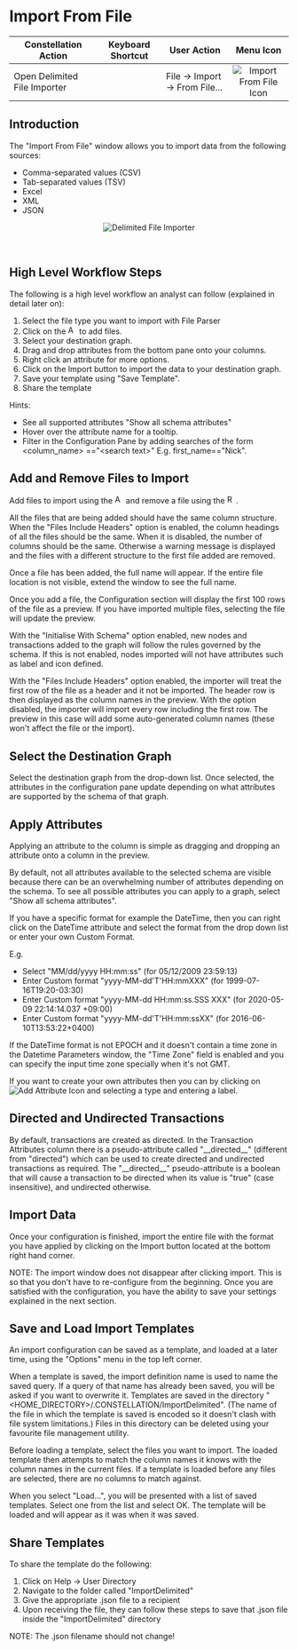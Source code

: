 # Import From File

<table class="table table-striped">
<thead>
<tr class="header">
<th>Constellation Action</th>
<th>Keyboard Shortcut</th>
<th>User Action</th>
<th style="text-align: center;">Menu Icon</th>
</tr>
</thead>
<tbody>
<tr class="odd">
<td>Open Delimited File Importer</td>
<td></td>
<td>File -&gt; Import -&gt; From File...</td>
<td style="text-align: center;"><img src="../ext/docs/CoreImportExportPlugins/src/au/gov/asd/tac/constellation/plugins/importexport/resources/importDelimited.png" alt="Import From File Icon" /></td>
</tr>
</tbody>
</table>

## Introduction

The "Import From File" window allows you to import data from the
following sources:

-   Comma-separated values (CSV)
-   Tab-separated values (TSV)
-   Excel
-   XML
-   JSON

<div style="text-align: center">

<img src="../ext/docs/CoreImportExportPlugins/src/au/gov/asd/tac/constellation/plugins/importexport/resources/DelimitedFileImporter.png" alt="Delimited File
Importer" />

</div>
<br />

## High Level Workflow Steps

The following is a high level workflow an analyst can follow (explained
in detail later on):

1.  Select the file type you want to import with File Parser
2.  Click on the <img width=16 src="../ext/docs/CoreImportExportPlugins/src/au/gov/asd/tac/constellation/plugins/importexport/resources/plus_colored.png" alt="Add File
    Button" />
    to add files.
3.  Select your destination graph.
4.  Drag and drop attributes from the bottom pane onto your columns.
5.  Right click an attribute for more options.
6.  Click on the Import button to import the data to your destination
    graph.
7.  Save your template using "Save Template".
8.  Share the template

Hints:

-   See all supported attributes "Show all schema attributes"
-   Hover over the attribute name for a tooltip.
-   Filter in the Configuration Pane by adding searches of the form
    &lt;column\_name&gt; =="&lt;search text&gt;" E.g. first\_name=="Nick".

## Add and Remove Files to Import

Add files to import using the <img width=16 src="../ext/docs/CoreImportExportPlugins/src/au/gov/asd/tac/constellation/plugins/importexport/resources/plus_colored.png" alt="Add File
Button" />
and remove a file using the <img width=16 src="../ext/docs/CoreImportExportPlugins/src/au/gov/asd/tac/constellation/plugins/importexport/resources/minus_colored.png" alt="Remove File
Button" />.

All the files that are being added should have the same column structure. When the "Files Include Headers" option is enabled, the column headings of all 
the files should be the same. When it is disabled, the number of columns should be the same. Otherwise a warning message is displayed and the files with 
a different structure to the first file added are removed.

Once a file has been added, the full name will appear. If the entire
file location is not visible, extend the window to see the full name.

Once you add a file, the Configuration section will display the first
100 rows of the file as a preview. If you have imported multiple files,
selecting the file will update the preview.

With the "Initialise With Schema" option enabled, new nodes and
transactions added to the graph will follow the rules governed by the
schema. If this is not enabled, nodes imported will not have attributes
such as label and icon defined.

With the "Files Include Headers" option enabled, the importer will treat
the first row of the file as a header and it not be imported. The header
row is then displayed as the column names in the preview. With the
option disabled, the importer will import every row including the first
row. The preview in this case will add some auto-generated column names
(these won't affect the file or the import).

## Select the Destination Graph

Select the destination graph from the drop-down list. Once selected, the
attributes in the configuration pane update depending on what attributes
are supported by the schema of that graph.

## Apply Attributes

Applying an attribute to the column is simple as dragging and dropping
an attribute onto a column in the preview.

By default, not all attributes available to the selected schema are
visible because there can be an overwhelming number of attributes
depending on the schema. To see all possible attributes you can apply to
a graph, select "Show all schema attributes".

If you have a specific format for example the DateTime, then you can
right click on the DateTime attribute and select the format from the
drop down list or enter your own Custom Format.

E.g.

-   Select "MM/dd/yyyy HH:mm:ss" (for 05/12/2009 23:59:13)
-   Enter Custom format "yyyy-MM-dd'T'HH:mmXXX" (for 1999-07-16T19:20-03:30)
-   Enter Custom format "yyyy-MM-dd HH:mm:ss.SSS XXX" (for 2020-05-09 22:14:14.037 +09:00)
-   Enter Custom format "yyyy-MM-dd'T'HH:mm:ssXX" (for 2016-06-10T13:53:22+0400)

If the DateTime format is not EPOCH and it doesn't contain a time zone in the Datetime Parameters window, 
the "Time Zone" field is enabled and you can specify the input time zone specially when it's not GMT.

If you want to create your own attributes then you can by clicking on
<img src="../ext/docs/CoreImportExportPlugins/src/au/gov/asd/tac/constellation/plugins/importexport/resources/plus_black.png" alt="Add Attribute
Icon" />
and selecting a type and entering a label.

## Directed and Undirected Transactions

By default, transactions are created as directed. In the Transaction
Attributes column there is a pseudo-attribute called "\_\_directed\_\_"
(different from "directed") which can be used to create directed and
undirected transactions as required. The "\_\_directed\_\_"
pseudo-attribute is a boolean that will cause a transaction to be
directed when its value is "true" (case insensitive), and undirected
otherwise.

## Import Data

Once your configuration is finished, import the entire file with the
format you have applied by clicking on the Import button located at the
bottom right hand corner.

NOTE: The import window does not disappear after clicking import. This
is so that you don't have to re-configure from the beginning. Once you
are satisfied with the configuration, you have the ability to save your
settings explained in the next section.

## Save and Load Import Templates

An import configuration can be saved as a template, and loaded at a
later time, using the "Options" menu in the top left corner.

When a template is saved, the import definition name is used to name the
saved query. If a query of that name has already been saved, you will be
asked if you want to overwrite it. Templates are saved in the directory
"&lt;HOME_DIRECTORY&gt;/.CONSTELLATION/ImportDelimited". (The name of the
file in which the template is saved is encoded so it doesn't clash with
file system limitations.) Files in this directory can be deleted using
your favourite file management utility.

Before loading a template, select the files you want to import. The
loaded template then attempts to match the column names it knows with
the column names in the current files. If a template is loaded before
any files are selected, there are no columns to match against.

When you select "Load...", you will be presented with a list of saved
templates. Select one from the list and select OK. The template will be
loaded and will appear as it was when it was saved.

## Share Templates

To share the template do the following:

1.  Click on Help -> User Directory
2.  Navigate to the folder called "ImportDelimited"
3.  Give the appropriate .json file to a recipient
4.  Upon receiving the file, they can follow these steps to save that
    .json file inside the "ImportDelimited" directory

NOTE: The .json filename should not change!
